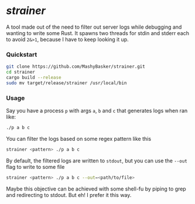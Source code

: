 # *strainer*

A tool made out of the need to filter out server logs while debugging and wanting to write some Rust. It spawns two threads for stdin and stderr each to avoid `2&>1`, because I have to keep looking it up.

### Quickstart

```bash
git clone https://github.com/MashyBasker/strainer.git
cd strainer
cargo build --release
sudo mv target/release/strainer /usr/local/bin
```

### Usage

Say you have a process `p` with args `a`, `b` and `c` that generates logs when ran like:

```bash
./p a b c
```

You can filter the logs based on some regex pattern like this

```bash
strainer <pattern> ./p a b c
```

By default, the filtered logs are written to `stdout`, but you can use the `--out` flag to write to some file

```bash
strainer <pattern> ./p a b c --out=<path/to/file>
```

Maybe this objective can be achieved with some shell-fu by piping to grep and redirecting to stdout. But eh! I prefer it this way.
